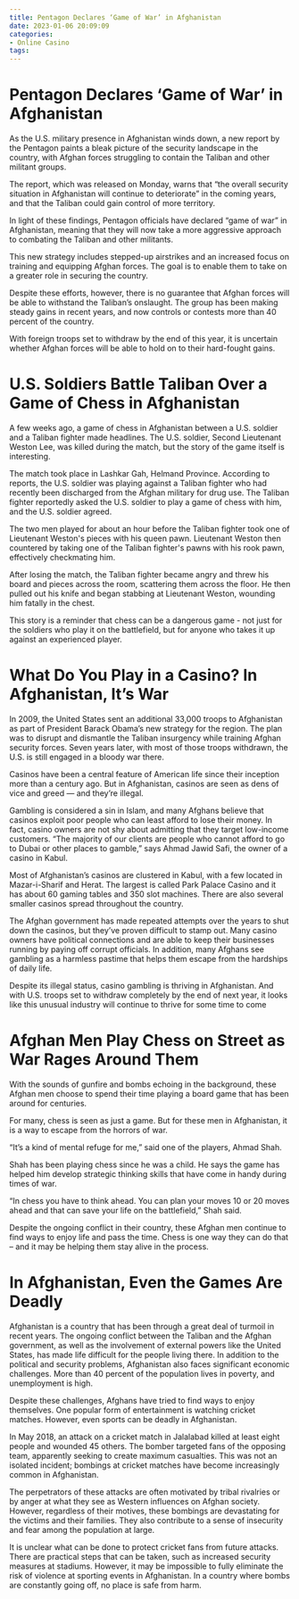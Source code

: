```yaml
---
title: Pentagon Declares ‘Game of War’ in Afghanistan
date: 2023-01-06 20:09:09
categories:
- Online Casino
tags:
---
```



#  Pentagon Declares ‘Game of War’ in Afghanistan

As the U.S. military presence in Afghanistan winds down, a new report by the Pentagon paints a bleak picture of the security landscape in the country, with Afghan forces struggling to contain the Taliban and other militant groups.

The report, which was released on Monday, warns that “the overall security situation in Afghanistan will continue to deteriorate” in the coming years, and that the Taliban could gain control of more territory.

In light of these findings, Pentagon officials have declared “game of war” in Afghanistan, meaning that they will now take a more aggressive approach to combating the Taliban and other militants.

This new strategy includes stepped-up airstrikes and an increased focus on training and equipping Afghan forces. The goal is to enable them to take on a greater role in securing the country.

Despite these efforts, however, there is no guarantee that Afghan forces will be able to withstand the Taliban’s onslaught. The group has been making steady gains in recent years, and now controls or contests more than 40 percent of the country.

With foreign troops set to withdraw by the end of this year, it is uncertain whether Afghan forces will be able to hold on to their hard-fought gains.

#  U.S. Soldiers Battle Taliban Over a Game of Chess in Afghanistan

A few weeks ago, a game of chess in Afghanistan between a U.S. soldier and a Taliban fighter made headlines. The U.S. soldier, Second Lieutenant Weston Lee, was killed during the match, but the story of the game itself is interesting.

The match took place in Lashkar Gah, Helmand Province. According to reports, the U.S. soldier was playing against a Taliban fighter who had recently been discharged from the Afghan military for drug use. The Taliban fighter reportedly asked the U.S. soldier to play a game of chess with him, and the U.S. soldier agreed.

The two men played for about an hour before the Taliban fighter took one of Lieutenant Weston's pieces with his queen pawn. Lieutenant Weston then countered by taking one of the Taliban fighter's pawns with his rook pawn, effectively checkmating him.

After losing the match, the Taliban fighter became angry and threw his board and pieces across the room, scattering them across the floor. He then pulled out his knife and began stabbing at Lieutenant Weston, wounding him fatally in the chest.

This story is a reminder that chess can be a dangerous game - not just for the soldiers who play it on the battlefield, but for anyone who takes it up against an experienced player.

#  What Do You Play in a Casino? In Afghanistan, It’s War

In 2009, the United States sent an additional 33,000 troops to Afghanistan as part of President Barack Obama’s new strategy for the region. The plan was to disrupt and dismantle the Taliban insurgency while training Afghan security forces. Seven years later, with most of those troops withdrawn, the U.S. is still engaged in a bloody war there.

Casinos have been a central feature of American life since their inception more than a century ago. But in Afghanistan, casinos are seen as dens of vice and greed — and they’re illegal.

Gambling is considered a sin in Islam, and many Afghans believe that casinos exploit poor people who can least afford to lose their money. In fact, casino owners are not shy about admitting that they target low-income customers. “The majority of our clients are people who cannot afford to go to Dubai or other places to gamble,” says Ahmad Jawid Safi, the owner of a casino in Kabul.

Most of Afghanistan’s casinos are clustered in Kabul, with a few located in Mazar-i-Sharif and Herat. The largest is called Park Palace Casino and it has about 60 gaming tables and 350 slot machines. There are also several smaller casinos spread throughout the country.

The Afghan government has made repeated attempts over the years to shut down the casinos, but they’ve proven difficult to stamp out. Many casino owners have political connections and are able to keep their businesses running by paying off corrupt officials. In addition, many Afghans see gambling as a harmless pastime that helps them escape from the hardships of daily life.

Despite its illegal status, casino gambling is thriving in Afghanistan. And with U.S. troops set to withdraw completely by the end of next year, it looks like this unusual industry will continue to thrive for some time to come

#  Afghan Men Play Chess on Street as War Rages Around Them

With the sounds of gunfire and bombs echoing in the background, these Afghan men choose to spend their time playing a board game that has been around for centuries.

For many, chess is seen as just a game. But for these men in Afghanistan, it is a way to escape from the horrors of war.

“It’s a kind of mental refuge for me,” said one of the players, Ahmad Shah.

Shah has been playing chess since he was a child. He says the game has helped him develop strategic thinking skills that have come in handy during times of war.

“In chess you have to think ahead. You can plan your moves 10 or 20 moves ahead and that can save your life on the battlefield,” Shah said.

Despite the ongoing conflict in their country, these Afghan men continue to find ways to enjoy life and pass the time. Chess is one way they can do that – and it may be helping them stay alive in the process.

#  In Afghanistan, Even the Games Are Deadly

Afghanistan is a country that has been through a great deal of turmoil in recent years. The ongoing conflict between the Taliban and the Afghan government, as well as the involvement of external powers like the United States, has made life difficult for the people living there. In addition to the political and security problems, Afghanistan also faces significant economic challenges. More than 40 percent of the population lives in poverty, and unemployment is high.

Despite these challenges, Afghans have tried to find ways to enjoy themselves. One popular form of entertainment is watching cricket matches. However, even sports can be deadly in Afghanistan.

In May 2018, an attack on a cricket match in Jalalabad killed at least eight people and wounded 45 others. The bomber targeted fans of the opposing team, apparently seeking to create maximum casualties. This was not an isolated incident; bombings at cricket matches have become increasingly common in Afghanistan.

The perpetrators of these attacks are often motivated by tribal rivalries or by anger at what they see as Western influences on Afghan society. However, regardless of their motives, these bombings are devastating for the victims and their families. They also contribute to a sense of insecurity and fear among the population at large.

It is unclear what can be done to protect cricket fans from future attacks. There are practical steps that can be taken, such as increased security measures at stadiums. However, it may be impossible to fully eliminate the risk of violence at sporting events in Afghanistan. In a country where bombs are constantly going off, no place is safe from harm.